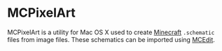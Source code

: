 MCPixelArt
==========

MCPixelArt is a utility for Mac OS X used to create [Minecraft](http://minecraft.net) `.schematic` files from image files. These schematics can be imported using [MCEdit](https://github.com/mcedit/mcedit).